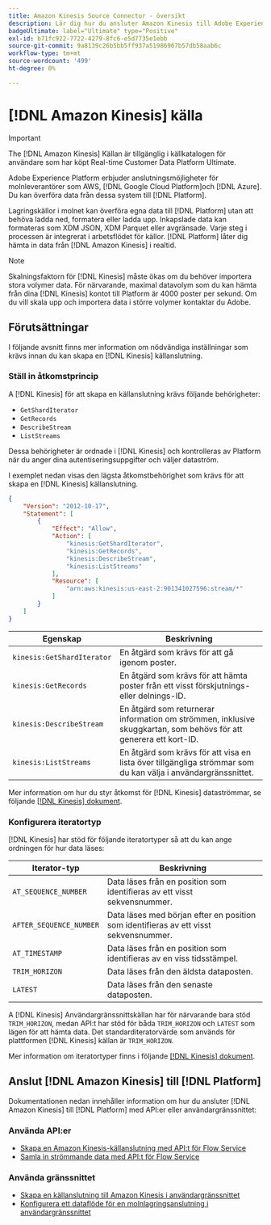 ```yaml
---
title: Amazon Kinesis Source Connector - översikt
description: Lär dig hur du ansluter Amazon Kinesis till Adobe Experience Platform med hjälp av API:er eller användargränssnittet.
badgeUltimate: label="Ultimate" type="Positive"
exl-id: b71fc922-7722-4279-8fc6-e5d7735e1ebb
source-git-commit: 9a8139c26b5bb5ff937a51986967b57db58aab6c
workflow-type: tm+mt
source-wordcount: '499'
ht-degree: 0%

---
```


# [!DNL Amazon Kinesis] källa

>[!IMPORTANT]
>
>The [!DNL Amazon Kinesis] Källan är tillgänglig i källkatalogen för användare som har köpt Real-time Customer Data Platform Ultimate.

Adobe Experience Platform erbjuder anslutningsmöjligheter för molnleverantörer som AWS, [!DNL Google Cloud Platform]och [!DNL Azure]. Du kan överföra data från dessa system till [!DNL Platform].

Lagringskällor i molnet kan överföra egna data till [!DNL Platform] utan att behöva ladda ned, formatera eller ladda upp. Inkapslade data kan formateras som XDM JSON, XDM Parquet eller avgränsade. Varje steg i processen är integrerat i arbetsflödet för källor. [!DNL Platform] låter dig hämta in data från [!DNL Amazon Kinesis] i realtid.

>[!NOTE]
>
>Skalningsfaktorn för [!DNL Kinesis] måste ökas om du behöver importera stora volymer data. För närvarande, maximal datavolym som du kan hämta från dina [!DNL Kinesis] kontot till Platform är 4000 poster per sekund. Om du vill skala upp och importera data i större volymer kontaktar du Adobe.

## Förutsättningar

I följande avsnitt finns mer information om nödvändiga inställningar som krävs innan du kan skapa en [!DNL Kinesis] källanslutning.

### Ställ in åtkomstprincip

A [!DNL Kinesis] för att skapa en källanslutning krävs följande behörigheter:

- `GetShardIterator`
- `GetRecords`
- `DescribeStream`
- `ListStreams`

Dessa behörigheter är ordnade i [!DNL Kinesis] och kontrolleras av Platform när du anger dina autentiseringsuppgifter och väljer dataström.

I exemplet nedan visas den lägsta åtkomstbehörighet som krävs för att skapa en [!DNL Kinesis] källanslutning.

```json
{
    "Version": "2012-10-17",
    "Statement": [
        {
            "Effect": "Allow",
            "Action": [
                "kinesis:GetShardIterator",
                "kinesis:GetRecords",
                "kinesis:DescribeStream",
                "kinesis:ListStreams"
            ],
            "Resource": [
                "arn:aws:kinesis:us-east-2:901341027596:stream/*"
            ]
        }
    ]
}
```

| Egenskap | Beskrivning |
| -------- | ----------- |
| `kinesis:GetShardIterator` | En åtgärd som krävs för att gå igenom poster. |
| `kinesis:GetRecords` | En åtgärd som krävs för att hämta poster från ett visst förskjutnings- eller delnings-ID. |
| `kinesis:DescribeStream` | En åtgärd som returnerar information om strömmen, inklusive skuggkartan, som behövs för att generera ett kort-ID. |
| `kinesis:ListStreams` | En åtgärd som krävs för att visa en lista över tillgängliga strömmar som du kan välja i användargränssnittet. |

Mer information om hur du styr åtkomst för [!DNL Kinesis] dataströmmar, se följande [[!DNL Kinesis] dokument](https://docs.aws.amazon.com/streams/latest/dev/controlling-access.html).

### Konfigurera iteratortyp

[!DNL Kinesis] har stöd för följande iteratortyper så att du kan ange ordningen för hur data läses:

| Iterator-typ | Beskrivning |
| ------------- | ----------- |
| `AT_SEQUENCE_NUMBER` | Data läses från en position som identifieras av ett visst sekvensnummer. |
| `AFTER_SEQUENCE_NUMBER` | Data läses med början efter en position som identifieras av ett visst sekvensnummer. |
| `AT_TIMESTAMP` | Data läses från en position som identifieras av en viss tidsstämpel. |
| `TRIM_HORIZON` | Data läses från den äldsta dataposten. |
| `LATEST` | Data läses från den senaste dataposten. |

A [!DNL Kinesis] Användargränssnittskällan har för närvarande bara stöd `TRIM_HORIZON`, medan API:t har stöd för båda `TRIM_HORIZON` och `LATEST` som lägen för att hämta data. Det standarditeratorvärde som används för plattformen [!DNL Kinesis] källan är `TRIM_HORIZON`.

Mer information om iteratortyper finns i följande [[!DNL Kinesis] dokument](https://docs.aws.amazon.com/kinesis/latest/APIReference/API_GetShardIterator.html#API_GetShardIterator_RequestSyntax).

## Anslut [!DNL Amazon Kinesis] till [!DNL Platform]

Dokumentationen nedan innehåller information om hur du ansluter [!DNL Amazon Kinesis] till [!DNL Platform] med API:er eller användargränssnittet:

### Använda API:er

- [Skapa en Amazon Kinesis-källanslutning med API:t för Flow Service](../../tutorials/api/create/cloud-storage/kinesis.md)
- [Samla in strömmande data med API:t för Flow Service](../../tutorials/api/collect/streaming.md)

### Använda gränssnittet

- [Skapa en källanslutning till Amazon Kinesis i användargränssnittet](../../tutorials/ui/create/cloud-storage/kinesis.md)
- [Konfigurera ett dataflöde för en molnlagringsanslutning i användargränssnittet](../../tutorials/ui/dataflow/streaming/cloud-storage-streaming.md)
